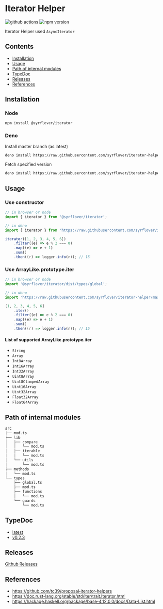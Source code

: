 # Iterator Helper

[![github actions](https://github.com/syrflover/iterator-helper/workflows/test/badge.svg)](https://github.com/syrflover/iterator-helper/actions?query=workflow%3Atest+)
[![npm version](https://img.shields.io/npm/v/@syrflover/iterator?label=npm%20version)](https://www.npmjs.com/package/@syrflover/iterator)

Iterator Helper used `AsyncIterator`

## Contents

-   [Installation](#installation)
-   [Usage](#usage)
-   [Path of internal modules](#path-of-internal-modules)
-   [TypeDoc](#typedoc)
-   [Releases](#releases)
-   [References](#references)

## Installation

### Node

```bash
npm install @syrflover/iterator
```

### Deno

Install master branch (as latest)

```bash
deno install https://raw.githubusercontent.com/syrflover/iterator-helper/master/mod.ts
```

Fetch specified version

```bash
deno install https://raw.githubusercontent.com/syrflover/iterator-helper/v0.4.1/mod.ts
```

## Usage

### Use constructor

```typescript
// in browser or node
import { iterator } from '@syrflover/iterator';

// in deno
import { iterator } from 'https://raw.githubusercontent.com/syrflover/iterator-helper/master/mod.ts';

iterator([1, 2, 3, 4, 5, 6])
    .filter((e) => e % 2 === 0)
    .map((e) => e + 1)
    .sum()
    .then((r) => logger.info(r)); // 15
```

### Use ArrayLike.prototype.iter

```typescript
// in browser or node
import '@syrflover/iterator/dist/types/global';

// in deno
import 'https://raw.githubusercontent.com/syrflover/iterator-helper/master/deno/types/global.ts';

[1, 2, 3, 4, 5, 6]
    .iter()
    .filter((e) => e % 2 === 0)
    .map((e) => e + 1)
    .sum()
    .then((r) => logger.info(r)); // 15
```

#### List of supported ArrayLike.prototype.iter

-   `String`
-   `Array`
-   `Int8Array`
-   `Int16Array`
-   `Int32Array`
-   `Uint8Array`
-   `Uint8ClampedArray`
-   `Uint16Array`
-   `Uint32Array`
-   `Float32Array`
-   `Float64Array`

## Path of internal modules

```txt
src
├── mod.ts
├── lib
│   ├── compare
│   │   └── mod.ts
│   ├── iterable
│   │   └── mod.ts
│   └── utils
│       └── mod.ts
├── methods
│   └── mod.ts
└── types
    ├── global.ts
    ├── mod.ts
    ├── functions
    │   └── mod.ts
    └── guards
        └── mod.ts
```

## TypeDoc

-   [latest](https://syrflover.github.io/iterator-helper/docs/master)
-   [v0.2.3](https://syrflover.github.io/iterator-helper/docs/v0.2.3)

## Releases

[Github Releases](https://github.com/syrflover/iterator-helper/releases)

## References

-   https://github.com/tc39/proposal-iterator-helpers
-   https://doc.rust-lang.org/stable/std/iter/trait.Iterator.html
-   https://hackage.haskell.org/package/base-4.12.0.0/docs/Data-List.html
